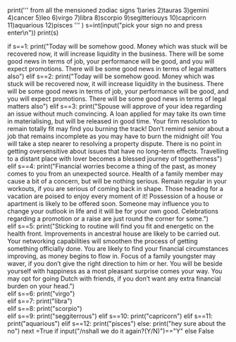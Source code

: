 print(''' 
  from all the mensioned zodiac signs
 1)aries
 2)tauras
 3)gemini
 4)cancer
 5)leo
 6)virgo
 7)libra
 8)scorpio
 9)segitteriouys
 10)capricorn
 11)aquarious
 12)pisces
 ''' )
s=int(input("pick your sign no and press enter\n"))
print(s)
 
if s==1:
   print("Today will be somehow good. Money which was stuck will be recovered now, it will increase liquidity in the business. There will be some good news in terms of job, your performance will be good, and you will expect promotions. There will be some good news in terms of legal matters also")
elif s==2:
   print("Today will be somehow good. Money which was stuck will be recovered now, it will increase liquidity in the business. There will be some good news in terms of job, your performance will be good, and you will expect promotions. There will be some good news in terms of legal matters also")
elif s==3:
   print("Spouse will approve of your idea regarding an issue without much convincing. A loan applied for may take its own time in materialising, but will be released in good time. Your firm resolution to remain totally fit may find you burning the track! Don’t remind senior about a job that remains incomplete as you may have to burn the midnight oil! You will take a step nearer to resolving a property dispute. There is no point in getting oversensitive about issues that have no long-term effects. Travelling to a distant place with lover becomes a blessed journey of togetherness") 
elif s==4:
   print("Financial worries become a thing of the past, as money comes to you from an unexpected source. Health of a family member may cause a bit of a concern, but will be nothing serious. Remain regular in your workouts, if you are serious of coming back in shape. Those heading for a vacation are poised to enjoy every moment of it! Possession of a house or apartment is likely to be offered soon. Someone may influence you to change your outlook in life and it will be for your own good. Celebrations regarding a promotion or a raise are just round the corner for some.")  
elif s==5:
   print("Sticking to routine will find you fit and energetic on the health front. Improvements in ancestral house are likely to be carried out. Your networking capabilities will smoothen the process of getting something officially done. You are likely to find your financial circumstances improving, as money begins to flow in. Focus of a family youngster may waver, if you don’t give the right direction to him or her. You will be beside yourself with happiness as a most pleasant surprise comes your way. You may opt for going Dutch with friends, if you don’t want any extra financial burden on your head.")  
elif s==6:
   print("virgo")  
elif s==7:
   print("libra")  
elif s==8:
   print("scorpio")  
elif s==9:
   print("seggiterrous") 
elif s==10:
   print("capricorn") 
elif s==11:
   print("aquarious") 
elif s==12:
    print("pisces") 
else:
    print("hey sure about the no")
next =True if  input("/nshall we do it again?(Y/N)")=="Y"  else False


